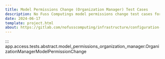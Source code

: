 ```yaml
---
title: Model Permissions Change (Organization Manager) Test Cases
description: No Fuss Computings model permissions change test cases for organization manager
date: 2024-06-17
template: project.html
about: https://gitlab.com/nofusscomputing/infrastructure/configuration-management/centurion_erp
---
```


::: app.access.tests.abstract.model_permissions_organization_manager.OrganizationManagerModelPermissionChange
